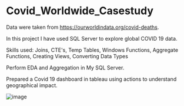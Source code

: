 # Covid_Worldwide_Casestudy
Data were taken from https://ourworldindata.org/covid-deaths.

In this project I have used SQL Server to explore global COVID 19 data.

Skills used: Joins, CTE's, Temp Tables, Windows Functions, Aggregate Functions, Creating Views, Converting Data Types

Perform EDA and Aggregation in My SQL Server.

Prepared a Covid 19 dashboard in tableau using actions to understand geographical impact.


![image](https://user-images.githubusercontent.com/26314764/148236597-61a74a7c-795b-48d7-b76a-85e977b17434.png)

